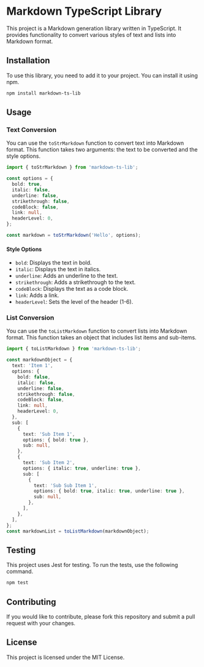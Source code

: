 # Markdown TypeScript Library

This project is a Markdown generation library written in TypeScript. It provides functionality to convert various styles of text and lists into Markdown format.

## Installation

To use this library, you need to add it to your project. You can install it using npm.

```bash
npm install markdown-ts-lib
```

## Usage


### Text Conversion

You can use the `toStrMarkdown` function to convert text into Markdown format. This function takes two arguments: the text to be converted and the style options.

```typescript
import { toStrMarkdown } from 'markdown-ts-lib';

const options = {
  bold: true,
  italic: false,
  underline: false,
  strikethrough: false,
  codeBlock: false,
  link: null,
  headerLevel: 0,
};

const markdown = toStrMarkdown('Hello', options);
```


#### Style Options

- `bold`: Displays the text in bold.
- `italic`: Displays the text in italics.
- `underline`: Adds an underline to the text.
- `strikethrough`: Adds a strikethrough to the text.
- `codeBlock`: Displays the text as a code block.
- `link`: Adds a link.
- `headerLevel`: Sets the level of the header (1-6).

### List Conversion

You can use the `toListMarkdown` function to convert lists into Markdown format. This function takes an object that includes list items and sub-items.

```typescript
import { toListMarkdown } from 'markdown-ts-lib';

const markdownObject = {
  text: 'Item 1',
  options: {
    bold: false,
    italic: false,
    underline: false,
    strikethrough: false,
    codeBlock: false,
    link: null,
    headerLevel: 0,
  },
  sub: [
    {
      text: 'Sub Item 1',
      options: { bold: true },
      sub: null,
    },
    {
      text: 'Sub Item 2',
      options: { italic: true, underline: true },
      sub: [
        {
          text: 'Sub Sub Item 1',
          options: { bold: true, italic: true, underline: true },
          sub: null,
        },
      ],
    },
  ],
};
const markdownList = toListMarkdown(markdownObject);
```


## Testing

This project uses Jest for testing. To run the tests, use the following command.

```bash
npm test
```

## Contributing

If you would like to contribute, please fork this repository and submit a pull request with your changes.

## License

This project is licensed under the MIT License.